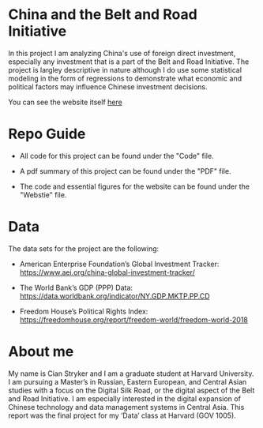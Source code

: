# China and the Belt and Road Initiative
In this project I am analyzing China's use of foreign direct investment, especially any investment that is a part of the Belt and Road Initiative. The project is largley descriptive in nature although I do use some statistical modeling in the form of regressions to demonstrate what economic and political factors may influence Chinese investment decisions. 

You can see the website itself [here](https://cianstryker.shinyapps.io/China_and_BRI/)

# Repo Guide
- All code for this project can be found under the "Code" file. 

- A pdf summary of this project can be found under the "PDF" file.

- The code and essential figures for the website can be found under the "Webstie" file. 

# Data
The data sets for the project are the following:

- American Enterprise Foundation’s Global Investment Tracker: https://www.aei.org/china-global-investment-tracker/

- The World Bank’s GDP (PPP) Data: https://data.worldbank.org/indicator/NY.GDP.MKTP.PP.CD

- Freedom House’s Political Rights Index: https://freedomhouse.org/report/freedom-world/freedom-world-2018

# About me
My name is Cian Stryker and I am a graduate student at Harvard University. I am pursuing a Master’s in Russian, Eastern European, and Central Asian studies with a focus on the Digital Silk Road, or the digital aspect of the Belt and Road Initiative. I am especially interested in the digital expansion of Chinese technology and data management systems in Central Asia. This report was the final project for my ‘Data’ class at Harvard (GOV 1005).
